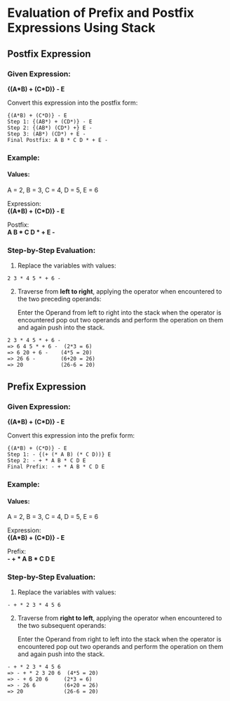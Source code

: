 # Evaluation of Prefix and Postfix Expressions Using Stack

## Postfix Expression

### Given Expression:

**{(A\*B) + (C\*D)} - E**

Convert this expression into the postfix form:

```
{(A*B) + (C*D)} - E
Step 1: {(AB*) + (CD*)} - E
Step 2: {(AB*) (CD*) +} E -
Step 3: (AB*) (CD*) + E -
Final Postfix: A B * C D * + E -
```

### Example:

#### Values:

A = 2, B = 3, C = 4, D = 5, E = 6

Expression:  
**{(A\*B) + (C\*D)} - E**

Postfix:  
**A B \* C D \* + E -**

### Step-by-Step Evaluation:

1. Replace the variables with values:

```
2 3 * 4 5 * + 6 -
```

2. Traverse from **left to right**, applying the operator when encountered to the two preceding operands:

   Enter the Operand from left to right into the stack when the operator is encountered pop out two operands and perform the operation on them and again push into the stack.

```
2 3 * 4 5 * + 6 -
=> 6 4 5 * + 6 -  (2*3 = 6)
=> 6 20 + 6 -    (4*5 = 20)
=> 26 6 -        (6+20 = 26)
=> 20            (26-6 = 20)
```

## Prefix Expression

### Given Expression:

**{(A\*B) + (C\*D)} - E**

Convert this expression into the prefix form:

```
{(A*B) + (C*D)} - E
Step 1: - {(+ (* A B) (* C D))} E
Step 2: - + * A B * C D E
Final Prefix: - + * A B * C D E
```

### Example:

#### Values:

A = 2, B = 3, C = 4, D = 5, E = 6

Expression:  
**{(A\*B) + (C\*D)} - E**

Prefix:  
**- + \* A B \* C D E**

### Step-by-Step Evaluation:

1. Replace the variables with values:

```
- + * 2 3 * 4 5 6
```

2. Traverse from **right to left**, applying the operator when encountered to the two subsequent operands:

   Enter the Operand from right to left into the stack when the operator is encountered pop out two operands and perform the operation on them and again push into the stack.

```
- + * 2 3 * 4 5 6
=> - + * 2 3 20 6  (4*5 = 20)
=> - + 6 20 6     (2*3 = 6)
=> - 26 6         (6+20 = 26)
=> 20             (26-6 = 20)
```
